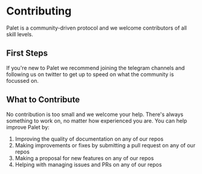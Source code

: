 # Contributing

Palet is a community-driven protocol and we welcome contributors of all skill levels.

## First Steps

If you're new to Palet we recommend joining the telegram channels and following us on twitter to get up to speed on what the community is focussed on.

## What to Contribute

No contribution is too small and we welcome your help. There's always something to work on, no matter how
experienced you are. You can help improve Palet by:

1. Improving the quality of documentation on any of our repos
2. Making improvements or fixes by submitting a pull request on any of our repos
3. Making a proposal for new features on any of our repos
4. Helping with managing issues and PRs on any of our repos